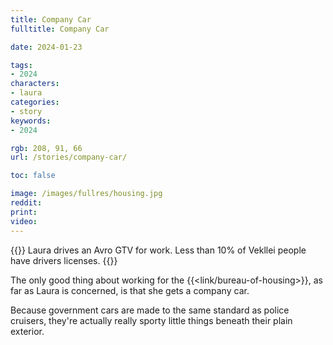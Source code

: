 ```yaml
---
title: Company Car
fulltitle: Company Car

date: 2024-01-23

tags:
- 2024
characters:
- laura
categories:
- story
keywords:
- 2024

rgb: 208, 91, 66
url: /stories/company-car/

toc: false

image: /images/fullres/housing.jpg
reddit:
print:
video:
---
```

{{<note caption>}}
Laura drives an Avro GTV for work. Less than 10% of Vekllei people have drivers licenses.
{{</note>}}

The only good thing about working for the {{<link/bureau-of-housing>}}, as far as Laura is concerned, is that she gets a company car.

Because government cars are made to the same standard as police cruisers, they're actually really sporty little things beneath their plain exterior.